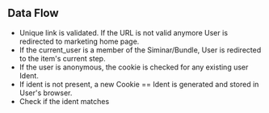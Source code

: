 Data Flow
---------

* Unique link is validated. If the URL is not valid anymore User is redirected to marketing home page.
* If the current_user is a member of the Siminar/Bundle, User is redirected to the item's current step.
* If the user is anonymous, the cookie is checked for any existing user Ident.
* If ident is not present, a new Cookie == Ident is generated and stored in User's browser.
* Check if the ident matches 
